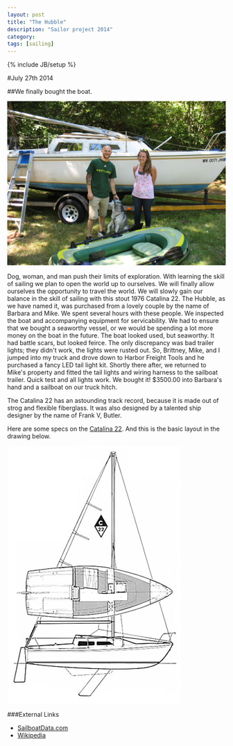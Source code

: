 ```yaml
---
layout: post
title: "The Hubble"
description: "Sailor project 2014"
category: 
tags: [sailing]
---
```

{% include JB/setup %}

#July 27th 2014

##We finally bought the boat.

![Alt text](/assets/NewCatalina22Sailboat.jpg "The Hubble with crew")

  Dog, woman, and man push their limits of exploration. With learning the skill of sailing we plan to open the world up to ourselves.  We will finally allow ourselves the opportunity to travel the world. We will slowly gain our balance in the skill of sailing with this stout 1976 Catalina 22.  The Hubble, as we have named it, was purchased from a lovely couple by the name of Barbara and Mike.  We spent several hours with these people.  We inspected the boat and accompanying equipment for servicability.  We had to ensure that we bought a seaworthy vessel, or we would be spending a lot more money on the boat in the future. The boat looked used, but seaworthy.  It had battle scars, but looked feirce.  The only discrepancy was bad trailer lights; they didn't work, the lights were rusted out.  So, Brittney, Mike, and I jumped into my truck and drove down to Harbor Freight Tools and he purchased a fancy LED tail light kit.  Shortly there after, we returned to Mike's property and fitted the tail lights and wiring harness to the sailboat trailer.  Quick test and all lights work. We bought it! $3500.00 into Barbara's hand and a sailboat on our truck hitch.  

  The Catalina 22 has an astounding track record, because it is made out of strog and flexible fiberglass.  It was also designed by a talented ship designer by the name of Frank V, Butler.


Here are some specs on the [Catalina 22](http://sailboatdata.com/viewrecord.asp?class_id=200).  And this is the basic layout in the drawing below.

![Alt text](/assets/catalina_22_drawing.jpg "Catalina 22 drawing from sailboatdata.com")


###External Links
-	[SailboatData.com](http://sailboatdata.com/viewrecord.asp?class_id+200/)
-	[Wikipedia](http://en.wikipedia.org/wiki/Catalina_22/)
